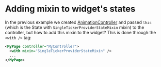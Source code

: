 
# Adding mixin to widget's states
In the previous example we created [AnimationController](./controllers.md) and passed `this` (which is the State with `SingleTickerProviderStateMixin` mixin) to the controller, but how to add this mixin to the widget?
This is done through the `<with />` tag:
```XML
<MyPage controller="MyController">
  <with mixin="SingleTickerProviderStateMixin" />
  ...
</MyPage>
```
